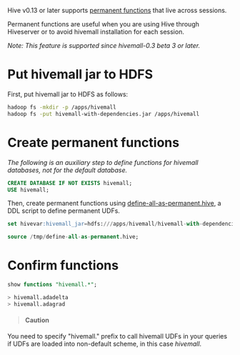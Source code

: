 <!-- 
  Hivemall: Hive scalable Machine Learning Library
  
  Licensed under the Apache License, Version 2.0 (the "License");
  you may not use this file except in compliance with the License.
  You may obtain a copy of the License at
  
          http://www.apache.org/licenses/LICENSE-2.0
          
  Unless required by applicable law or agreed to in writing, software
  distributed under the License is distributed on an "AS IS" BASIS,
  WITHOUT WARRANTIES OR CONDITIONS OF ANY KIND, either express or implied.
  See the License for the specific language governing permissions and
  limitations under the License.
-->

Hive v0.13 or later supports [permanent functions](https://cwiki.apache.org/confluence/display/Hive/LanguageManual+DDL#LanguageManualDDL-Create/DropFunction) that live across sessions.

Permanent functions are useful when you are using Hive through Hiveserver or to avoid hivemall installation for each session.

_Note: This feature is supported since hivemall-0.3 beta 3 or later._

<!-- toc -->

# Put hivemall jar to HDFS

First, put hivemall jar to HDFS as follows:
```sh
hadoop fs -mkdir -p /apps/hivemall
hadoop fs -put hivemall-with-dependencies.jar /apps/hivemall
```

# Create permanent functions

_The following is an auxiliary step to define functions for hivemall databases, not for the default database._
```sql
CREATE DATABASE IF NOT EXISTS hivemall;
USE hivemall;
```

Then, create permanent functions using [define-all-as-permanent.hive](https://github.com/myui/hivemall/blob/master/resources/ddl/define-all-as-permanent.hive), a DDL script to define permanent UDFs.
```sql
set hivevar:hivemall_jar=hdfs:///apps/hivemall/hivemall-with-dependencies.jar;

source /tmp/define-all-as-permanent.hive;
```

# Confirm functions

```sql
show functions "hivemall.*";

> hivemall.adadelta
> hivemall.adagrad
```

> #### Caution
You need to specify "hivemall." prefix to call hivemall UDFs in your queries if UDFs are loaded into non-default scheme, in this case _hivemall_.